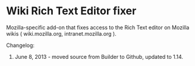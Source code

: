 # Wiki Rich Text Editor fixer

Mozilla-specific add-on that fixes access to the Rich Text editor on Mozilla wikis ( wiki.mozilla.org, intranet.mozilla.org ).

Changelog:

1. June 8, 2013 - moved source from Builder to Github, updated to 1.14.